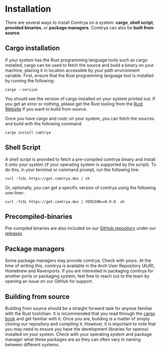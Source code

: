 # Installation

There are several ways to install Comtrya on a system: **cargo**, **shell script**, **provided binaries**, or **package managers**. Comtrya can also be **built from source**.

## Cargo installation

If your system has the Rust programming language tools such as cargo installed, cargo can be used to fetch the source and build a binary on your machine, placing it in location accessible by your path environment variable. First, ensure that the Rust programming language tool is installed by running the following:

```shell
cargo --version
```

You should see the version of cargo installed on your system printed out. If you get an error or nothing, please get the Rust tooling from the [Rust Website](https://www.rust-lang.org/tools/install) if you want to build from source.

Once you have cargo and rustc on your system, you can fetch the sources and build with the following command:

```shell
cargo install comtrya
```

## Shell Script

A shell script is provided to fetch a pre-compiled comtrya binary and install it onto your system (if your operating system is supported by the script). To do this, in your terminal or command prompt, run the following line:

```shell
curl -fsSL https://get.comtrya.dev | sh
```

Or, optionally, you can get a specific version of comtrya using the following one-liner:

```shell
curl -fsSL https://get.comtrya.dev | VERSION=v0.9.0  sh
```

## Precompiled-binaries

Pre-compiled binaries are also included on our [GitHub repository](https://github.com/comtrya/comtrya) under our [releases](https://github.com/comtrya/comtrya/releases/).

## Package managers

Some package managers may provide comtrya. Check with yours. At the time of writing this, comtrya is available in the Arch User Repository (AUR), Homebrew and Ravenports. If you are interested in packaging comtrya for another ports or packaging system, feel free to reach out to the team by opening an issue on our GitHub for support.

## Building from source

Building from source should be a straight forward task for anyone familiar with the Rust toolchian. It is recommended that you read through the [cargo book](https://doc.rust-lang.org/cargo/) and get familiar with it. Once you are, building is a matter of simply cloning our repository and compiling it. However, it is important to note that you may need to ensure you have the development libraries for openssl installed on your system. Check with your operating system and package manager what these packages are as they can often vary in naming between different systems.
